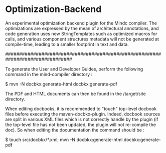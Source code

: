 Optimization-Backend
====================

An experimental optimization backend plugin for the Mindc compiler. The optimizations are expressed by the mean of architectural annotations, and code generation uses new StringTemplates such as optimized macros for calls, and various component structures metadata will not be generated at compile-time, leading to a smaller footprint in text and data.


################################################################################

To generate the User and Developer Guides, perform the following command in the
mind-compiler directory :

$ mvn -N docbkx:generate-html docbkx:generate-pdf

The PDF and HTML documents can then be found in the <module-dir>/target/site
directory.

When editing docbooks, it is recommended to "touch" top-level docbook files 
before executing the maven-docbkx-plugin. Indeed, docbook sources are split in
various XML files which is not correctly handle by the plugin (if the top-level
file has not been updated, the plugin will not re-compile the doc). So when 
editing the documentation the command should be :

$ touch src/docbkx/*.xml; mvn  -N docbkx:generate-html docbkx:generate-pdf